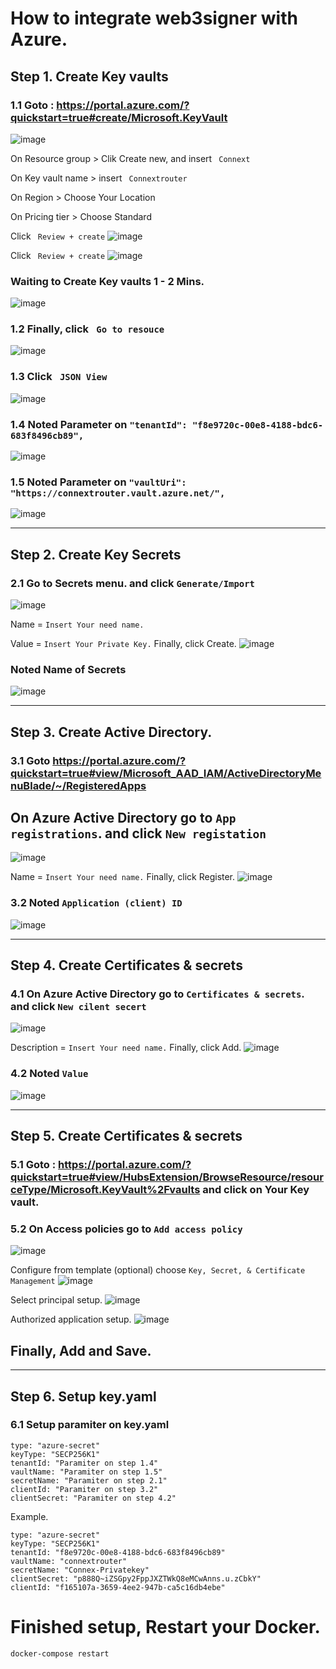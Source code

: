# How to integrate web3signer with Azure.


## Step 1. Create Key vaults
### 1.1 Goto : https://portal.azure.com/?quickstart=true#create/Microsoft.KeyVault
![image](https://user-images.githubusercontent.com/83507970/174634714-88926e90-902e-4a06-9197-a8742026b43b.png)

On Resource group > Clik Create new, and insert ``` Connext``` 

On Key vault name > insert ``` Connextrouter``` 

On Region > Choose Your Location

On  Pricing tier > Choose Standard

Click ``` Review + create``` 
![image](https://user-images.githubusercontent.com/83507970/174635171-931a4530-91d8-44ba-936a-fd0d7a7184df.png)


Click ``` Review + create``` 
![image](https://user-images.githubusercontent.com/83507970/174635787-aa1d3ef6-97a8-4990-a6d5-72c37b30fefa.png)



### Waiting to Create Key vaults 1 - 2 Mins.
![image](https://user-images.githubusercontent.com/83507970/174635877-434916cc-d322-4854-bd5d-3c6d1536cc64.png)


###  1.2 Finally, click ``` Go to resouce``` 
![image](https://user-images.githubusercontent.com/83507970/174636166-58164766-c21f-4098-afb0-608908528885.png)

###  1.3 Click ``` JSON View``` 
![image](https://user-images.githubusercontent.com/83507970/174639174-807d3369-c33a-46ca-9c94-229798bbe887.png)

###  1.4 Noted Parameter on ``` "tenantId": "f8e9720c-00e8-4188-bdc6-683f8496cb89", ```
![image](https://user-images.githubusercontent.com/83507970/174639633-f6201533-3949-4a70-af15-c300ce4333a3.png)

###  1.5 Noted Parameter on ``` "vaultUri": "https://connextrouter.vault.azure.net/", ```
![image](https://user-images.githubusercontent.com/83507970/174642822-effd8b56-2757-4f8d-8c7c-93b052fce64f.png)


---
## Step 2. Create Key Secrets
### 2.1 Go to Secrets menu. and click ``` Generate/Import ```
![image](https://user-images.githubusercontent.com/83507970/174640995-64961e54-dd98-4f44-ba29-9bfeab90b332.png)

Name = ```Insert Your need name.```

Value = ```Insert Your Private Key.``` Finally, click Create.
![image](https://user-images.githubusercontent.com/83507970/174642283-13a8ddfc-7ac6-4ff2-9388-1ae514d608e3.png)

### Noted Name of Secrets
![image](https://user-images.githubusercontent.com/83507970/174642445-efb15bc4-673e-44af-bfb3-6521c33eafd3.png)




---


## Step 3. Create Active Directory.

### 3.1 Goto https://portal.azure.com/?quickstart=true#view/Microsoft_AAD_IAM/ActiveDirectoryMenuBlade/~/RegisteredApps
## On Azure Active Directory go to ```App registrations```. and click ```New registation```
![image](https://user-images.githubusercontent.com/83507970/174638715-07b7be71-680f-4a50-891d-a216928ed894.png)

Name = ```Insert Your need name.``` Finally, click Register.
![image](https://user-images.githubusercontent.com/83507970/174638851-e34e063c-3be1-462d-8687-33cb7fd6f5f6.png)

### 3.2 Noted ```Application (client) ID```
![image](https://user-images.githubusercontent.com/83507970/174639711-f7b1c62a-054f-4ba3-9c9d-585a1dffc856.png)


---



## Step 4. Create Certificates & secrets
### 4.1 On Azure Active Directory go to ```Certificates & secrets```. and click ```New cilent secert```
![image](https://user-images.githubusercontent.com/83507970/174640040-eba329f1-a76a-40d5-8123-87fa48de0a22.png)

Description = ```Insert Your need name.``` Finally, click Add.
![image](https://user-images.githubusercontent.com/83507970/174640251-d0d42cc5-edbc-41b7-a974-47831671627a.png)

### 4.2 Noted ```Value```
![image](https://user-images.githubusercontent.com/83507970/174640379-957c7519-44bd-4679-8e1f-e4cd81e99cce.png)


---


## Step 5. Create Certificates & secrets
### 5.1 Goto : https://portal.azure.com/?quickstart=true#view/HubsExtension/BrowseResource/resourceType/Microsoft.KeyVault%2Fvaults and click on Your Key vault.

### 5.2 On Access policies go to ```Add access policy```
![image](https://user-images.githubusercontent.com/83507970/174643573-5da5822f-c0b0-4c67-8aef-3b36ffcfc0ee.png)

Configure from template (optional) choose ```Key, Secret, & Certificate Management``` 
![image](https://user-images.githubusercontent.com/83507970/174643658-5ec952f1-91e9-4bcc-b0a8-ea880b3ffa6c.png)

Select principal setup.
![image](https://user-images.githubusercontent.com/83507970/174643929-a34d3eed-2cfb-47c0-84ce-58464e787438.png)

Authorized application setup.
![image](https://user-images.githubusercontent.com/83507970/174644122-ad23e2ad-febc-4a1c-a155-d2891fee9d94.png)


## Finally, Add and Save.

---

## Step 6. Setup key.yaml
### 6.1 Setup paramiter on key.yaml

```
type: "azure-secret"
keyType: "SECP256K1"
tenantId: "Paramiter on step 1.4"
vaultName: "Paramiter on step 1.5"
secretName: "Paramiter on step 2.1"
clientId: "Paramiter on step 3.2"
clientSecret: "Paramiter on step 4.2"
```
Example.

```
type: "azure-secret"
keyType: "SECP256K1"
tenantId: "f8e9720c-00e8-4188-bdc6-683f8496cb89"
vaultName: "connextrouter"
secretName: "Connex-Privatekey"
clientSecret: "p888Q~iZSGpy2FppJXZTWkQ8eMCwAnns.u.zCbkY"
clientId: "f165107a-3659-4ee2-947b-ca5c16db4ebe"
```

# Finished setup, Restart your Docker.
```docker-compose restart ```

